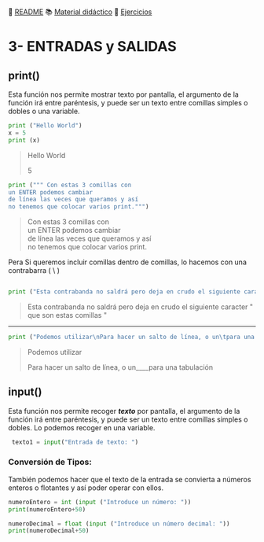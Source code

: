 
:page_with_curl: [README](../README.md) :books: [Material didáctico](/documentation/indicedocu.md) :pencil: [Ejercicios](/tests/indicetests.md)




# 3- ENTRADAS y SALIDAS

## print()

Esta función nos permite mostrar texto por pantalla,
el argumento de la función irá entre paréntesis, y puede ser un texto entre comillas simples o dobles o una variable.

````python
print ("Hello World")
x = 5
print (x)

````
> Hello World
>
> 5
````python
print (""" Con estas 3 comillas con
un ENTER podemos cambiar 
de línea las veces que queramos y así 
no tenemos que colocar varios print.""")
````
> Con estas 3 comillas con  
un ENTER podemos cambiar  
de línea las veces que queramos y así  
no tenemos que colocar varios print.

Pera Si queremos incluir comillas dentro de comillas, lo hacemos con una contrabarra ( \\ )
````python

print ("Esta contrabanda no saldrá pero deja en crudo el siguiente caracter \" que son estas comillas \"")
````
> Esta contrabanda no saldrá pero deja en crudo el siguiente caracter " que son estas comillas "    
---
````python
print ("Podemos utilizar\nPara hacer un salto de línea, o un\tpara una tabulación")
````
> Podemos utilizar
>
> Para hacer un salto de línea, o un____para una tabulación



## input()

Esta función nos permite recoger **_texto_** por pantalla,
el argumento de la función irá entre paréntesis, y puede ser un texto entre comillas simples o dobles.
Lo podemos recoger en una variable.


````python
 texto1 = input("Entrada de texto: ")
````
### Conversión de Tipos:
También podemos hacer que el texto de la entrada se convierta a números enteros o flotantes y así poder operar con ellos.
````python
numeroEntero = int (input ("Introduce un número: "))
print(numeroEntero+50)

numeroDecimal = float (input ("Introduce un número decimal: "))
print(numeroDecimal+50)
````
